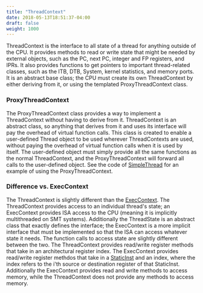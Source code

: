 ```yaml
---
title: "ThreadContext"
date: 2018-05-13T18:51:37-04:00
draft: false
weight: 1000
---
```

ThreadContext is the interface to all state of a thread for anything
outside of the CPU. It provides methods to read or write state that
might be needed by external objects, such as the PC, next PC, integer
and FP registers, and IPRs. It also provides functions to get pointers
to important thread-related classes, such as the ITB, DTB, System,
kernel statistics, and memory ports. It is an abstract base class; the
CPU must create its own ThreadContext by either deriving from it, or
using the templated ProxyThreadContext class.

### ProxyThreadContext

The ProxyThreadContext class provides a way to implement a ThreadContext
without having to derive from it. ThreadContext is an abstract class, so
anything that derives from it and uses its interface will pay the
overhead of virtual function calls. This class is created to enable a
user-defined Thread object to be used wherever ThreadContexts are used,
without paying the overhead of virtual function calls when it is used by
itself. The user-defined object must simply provide all the same
functions as the normal ThreadContext, and the ProxyThreadContext will
forward all calls to the user-defined object. See the code of
[SimpleThread](/developer/simple-thread/) for an example of using the
ProxyThreadContext.

### Difference vs. ExecContext

The ThreadContext is slightly different than the
[ExecContext](/developer/execution-basics/#ExecContext). The
ThreadContext provides access to an individual thread's state; an
ExecContext provides ISA access to the CPU (meaning it is implicitly
multithreaded on SMT systems). Additionally the ThreadState is an
abstract class that exactly defines the interface; the ExecContext is a
more implicit interface that must be implemented so that the ISA can
access whatever state it needs. The function calls to access state are
slightly different between the two. The ThreadContext provides
read/write register methods that take in an architectural register
index. The ExecContext provides read/write register methdos that take in
a [StaticInst](/developer/static-inst/) and an index, where the index
refers to the i'th source or destination register of that StaticInst.
Additionally the ExecContext provides read and write methods to access
memory, while the ThreadContext does not provide any methods to access
memory.
